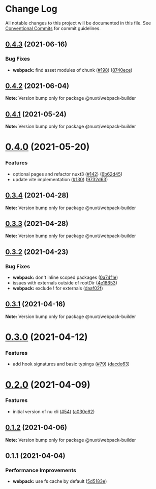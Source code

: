 # Change Log

All notable changes to this project will be documented in this file.
See [Conventional Commits](https://conventionalcommits.org) for commit guidelines.

## [0.4.3](https://github.com/nuxt/framework/compare/@nuxt/webpack-builder@0.4.2...@nuxt/webpack-builder@0.4.3) (2021-06-16)


### Bug Fixes

* **webpack:** find asset modules of chunk ([#198](https://github.com/nuxt/framework/issues/198)) ([8740ece](https://github.com/nuxt/framework/commit/8740ece29e8e2dbeac02742685d0e17c5ccf44ca))





## [0.4.2](https://github.com/nuxt/framework/compare/@nuxt/webpack-builder@0.4.1...@nuxt/webpack-builder@0.4.2) (2021-06-04)

**Note:** Version bump only for package @nuxt/webpack-builder





## [0.4.1](https://github.com/nuxt/framework/compare/@nuxt/webpack-builder@0.4.0...@nuxt/webpack-builder@0.4.1) (2021-05-24)

**Note:** Version bump only for package @nuxt/webpack-builder





# [0.4.0](https://github.com/nuxt/framework/compare/@nuxt/webpack-builder@0.3.4...@nuxt/webpack-builder@0.4.0) (2021-05-20)


### Features

* optional pages and refactor nuxt3 ([#142](https://github.com/nuxt/framework/issues/142)) ([6b62d45](https://github.com/nuxt/framework/commit/6b62d456d7fe8c9dd92803a30dcebf0d481f65c7))
* update vite implementation ([#130](https://github.com/nuxt/framework/issues/130)) ([9732d63](https://github.com/nuxt/framework/commit/9732d63c74b394706150ef35cc06c65d3fb185ad))





## [0.3.4](https://github.com/nuxt/framework/compare/@nuxt/webpack-builder@0.3.3...@nuxt/webpack-builder@0.3.4) (2021-04-28)

**Note:** Version bump only for package @nuxt/webpack-builder





## [0.3.3](https://github.com/nuxt/framework/compare/@nuxt/webpack-builder@0.3.2...@nuxt/webpack-builder@0.3.3) (2021-04-28)

**Note:** Version bump only for package @nuxt/webpack-builder





## [0.3.2](https://github.com/nuxt/framework/compare/@nuxt/webpack-builder@0.3.1...@nuxt/webpack-builder@0.3.2) (2021-04-23)


### Bug Fixes

* **webpack:** don't inline scoped packages ([0a74f1e](https://github.com/nuxt/framework/commit/0a74f1e2392b45024f3af20f3ded4bb6545911fc))
* issues with externals outside of rootDir ([4e18653](https://github.com/nuxt/framework/commit/4e1865358c1597cb68cc96bef2b30e2811fcd899))
* **webpack:** exclude ! for externals ([daaf02f](https://github.com/nuxt/framework/commit/daaf02f5e4dd19d907d511f4a139f36d11db1b5b))





## [0.3.1](https://github.com/nuxt/framework/compare/@nuxt/webpack-builder@0.3.0...@nuxt/webpack-builder@0.3.1) (2021-04-16)

**Note:** Version bump only for package @nuxt/webpack-builder





# [0.3.0](https://github.com/nuxt/framework/compare/@nuxt/webpack-builder@0.2.0...@nuxt/webpack-builder@0.3.0) (2021-04-12)


### Features

* add hook signatures and basic typings ([#79](https://github.com/nuxt/framework/issues/79)) ([dacde63](https://github.com/nuxt/framework/commit/dacde630634700172ccd54a1e4f1d0469b28bd30))





# [0.2.0](https://github.com/nuxt/framework/compare/@nuxt/webpack-builder@0.1.2...@nuxt/webpack-builder@0.2.0) (2021-04-09)


### Features

* initial version of nu cli ([#54](https://github.com/nuxt/framework/issues/54)) ([a030c62](https://github.com/nuxt/framework/commit/a030c62d29ba871f94a7152c7d5fa36d4de1d3b6))





## [0.1.2](https://github.com/nuxt/framework/compare/@nuxt/webpack-builder@0.1.1...@nuxt/webpack-builder@0.1.2) (2021-04-06)

**Note:** Version bump only for package @nuxt/webpack-builder





## 0.1.1 (2021-04-04)


### Performance Improvements

* **webpack:** use fs cache by default ([5d5183e](https://github.com/nuxt/framework/commit/5d5183ee82f0d1567934c9cd13160bf84bddd8d3))
